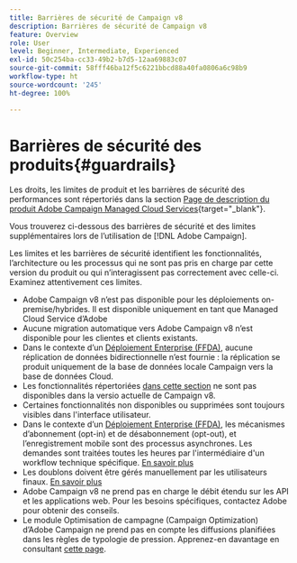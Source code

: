 ```yaml
---
title: Barrières de sécurité de Campaign v8
description: Barrières de sécurité de Campaign v8
feature: Overview
role: User
level: Beginner, Intermediate, Experienced
exl-id: 50c254ba-cc33-49b2-b7d5-12aa69883c07
source-git-commit: 58fff46ba12f5c6221bbcd88a40fa0806a6c98b9
workflow-type: ht
source-wordcount: '245'
ht-degree: 100%

---
```


# Barrières de sécurité des produits{#guardrails}

Les droits, les limites de produit et les barrières de sécurité des performances sont répertoriés dans la section [Page de description du produit Adobe Campaign Managed Cloud Services](https://helpx.adobe.com/fr/legal/product-descriptions/adobe-campaign-managed-cloud-services.html){target="_blank"}.

Vous trouverez ci-dessous des barrières de sécurité et des limites supplémentaires lors de l’utilisation de [!DNL Adobe Campaign].

Les limites et les barrières de sécurité identifient les fonctionnalités, l’architecture ou les processus qui ne sont pas pris en charge par cette version du produit ou qui n’interagissent pas correctement avec celle-ci. Examinez attentivement ces limites.

* Adobe Campaign v8 n’est pas disponible pour les déploiements on-premise/hybrides. Il est disponible uniquement en tant que Managed Cloud Service d’Adobe
* Aucune migration automatique vers Adobe Campaign v8 n’est disponible pour les clientes et clients existants.
* Dans le contexte d’un [Déploiement Enterprise (FFDA)](../architecture/enterprise-deployment.md), aucune réplication de données bidirectionnelle n’est fournie : la réplication se produit uniquement de la base de données locale Campaign vers la base de données Cloud.
* Les fonctionnalités répertoriées [dans cette section](v7-to-v8.md#gs-unavailable-features) ne sont pas disponibles dans la versio actuelle de Campaign v8.
* Certaines fonctionnalités non disponibles ou supprimées sont toujours visibles dans l&#39;interface utilisateur.
* Dans le contexte d’un [Déploiement Enterprise (FFDA)](../architecture/enterprise-deployment.md), les mécanismes d’abonnement (opt-in) et de désabonnement (opt-out), et l’enregistrement mobile sont des processus asynchrones. Les demandes sont traitées toutes les heures par l&#39;intermédiaire d&#39;un workflow technique spécifique. [En savoir plus](../architecture/replication.md#tech-wf)
* Les doublons doivent être gérés manuellement par les utilisateurs finaux. [En savoir plus](../architecture/keys.md)
* Adobe Campaign v8 ne prend pas en charge le débit étendu sur les API et les applications web. Pour les besoins spécifiques, contactez Adobe pour obtenir des conseils.
* Le module Optimisation de campagne (Campaign Optimization) dʼAdobe Campaign ne prend pas en compte les diffusions planifiées dans les règles de typologie de pression. Apprenez-en davantage en consultant [cette page](https://experienceleague.adobe.com/docs/campaign/automation/campaign-optimization/pressure-rules.html?lang=fr).